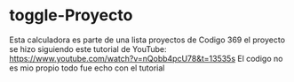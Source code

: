 # toggle-Proyecto
Esta calculadora es parte de una lista proyectos de Codigo 369 el proyecto se hizo siguiendo este tutorial de YouTube: https://www.youtube.com/watch?v=nQobb4pcU78&t=13535s El codigo no es mio propio todo fue echo con el tutorial
